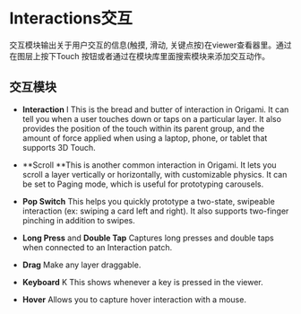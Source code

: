 # Interactions交互

交互模块输出关于用户交互的信息\(触摸, 滑动, 关键点按\)在viewer查看器里。通过在图层上按下Touch 按钮或者通过在模块库里面搜索模块来添加交互动作。

## 交互模块

* **Interaction** I This is the bread and butter of interaction in Origami. It can tell you when a user touches down or taps on a particular layer. It also provides the position of the touch within its parent group, and the amount of force applied when using a laptop, phone, or tablet that supports 3D Touch.

* **Scroll **This is another common interaction in Origami. It lets you scroll a layer vertically or horizontally, with customizable physics. It can be set to Paging mode, which is useful for prototyping carousels.

* **Pop Switch** This helps you quickly prototype a two-state, swipeable interaction \(ex: swiping a card left and right\). It also supports two-finger pinching in addition to swipes.

* **Long Press** and **Double Tap** Captures long presses and double taps when connected to an Interaction patch.

* **Drag** Make any layer draggable.

* **Keyboard** K This shows whenever a key is pressed in the viewer.

* **Hover** Allows you to capture hover interaction with a mouse.


